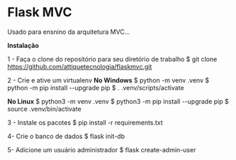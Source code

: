 # Flask MVC

Usado para ensnino da arquitetura MVC...

**Instalação**

1 - Faça o clone do repositório para seu diretório de trabalho
$ git clone https://github.com/attiquetecnologia/flaskmvc.git

2 - Crie e ative um virtualenv
**No Windows**
$ python -m venv .venv
$ python -m pip install --upgrade pip
$ . .venv/scripts/activate

**No Linux**
$ python3 -m venv .venv
$ python3 -m pip install --upgrade pip
$ source .venv/bin/activate

3 - Instale os pacotes
$ pip install -r requirements.txt

4- Crie o banco de dados
$ flask init-db

5- Adicione um usuário administrador
$ flask create-admin-user